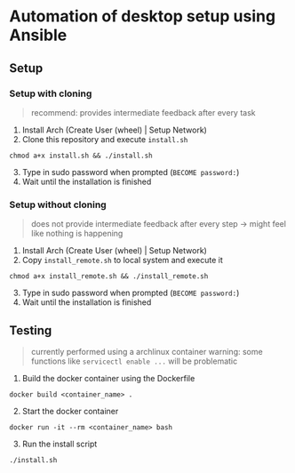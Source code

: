 # Automation of desktop setup using Ansible
## Setup
### Setup with cloning
> recommend: provides intermediate feedback after every task 
1. Install Arch (Create User (wheel) | Setup Network)
2. Clone this repository and execute `install.sh`
```
chmod a+x install.sh && ./install.sh
```
3. Type in sudo password when prompted (`BECOME password:`)
4. Wait until the installation is finished
### Setup without cloning
> does not provide intermediate feedback after every step -> might feel like nothing is happening
1. Install Arch (Create User (wheel) | Setup Network)
2. Copy `install_remote.sh` to local system and execute it  
```
chmod a+x install_remote.sh && ./install_remote.sh
```
3. Type in sudo password when prompted (`BECOME password:`)
4. Wait until the installation is finished
## Testing
> currently performed using a archlinux container
> warning: some functions like `servicectl enable ...` will be problematic
1. Build the docker container using the Dockerfile
```
docker build <container_name> .
```
2. Start the docker container
```
docker run -it --rm <container_name> bash
```
3. Run the install script
```
./install.sh
```
